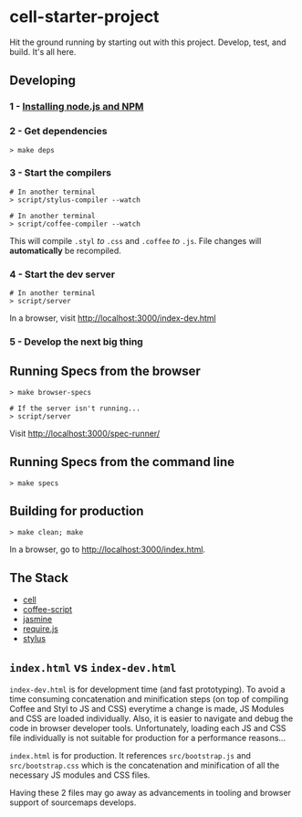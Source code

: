 cell-starter-project
====================

Hit the ground running by starting out with this project.
Develop, test, and build. It's all here.


Developing
----------

### 1 - [Installing node.js and NPM](http://nodejs.org/#download)

### 2 - Get dependencies

    > make deps

### 3 - Start the compilers

    # In another terminal
    > script/stylus-compiler --watch

    # In another terminal
    > script/coffee-compiler --watch

This will compile `.styl` *to* `.css` and `.coffee` *to* `.js`.
File changes will **automatically** be recompiled.

### 4 - Start the dev server

    # In another terminal
    > script/server

In a browser, visit [http://localhost:3000/index-dev.html](http://localhost:3000/index-dev.html)

### 5 - Develop the next big thing


Running Specs from the browser
------------------------------

    > make browser-specs

    # If the server isn't running...
    > script/server

Visit [http://localhost:3000/spec-runner/](http://localhost:3000/spec-runner/)


Running Specs from the command line
-----------------------------------

    > make specs


Building for production
-----------------------

    > make clean; make

In a browser, go to [http://localhost:3000/index.html](http://localhost:3000/index.html).


The Stack
---------

- [cell](https://github.com/peterwmwong/cell)
- [coffee-script](http://coffeescript.org/)
- [jasmine](http://pivotal.github.io/jasmine/)
- [require.js](http://requirejs.org/)
- [stylus](http://learnboost.github.io/stylus/)


`index.html` vs `index-dev.html`
--------------------------------

`index-dev.html` is for development time (and fast prototyping).  To avoid a time consuming concatenation and minification steps (on top of compiling Coffee and Styl to JS and CSS) everytime a change is made, JS Modules and CSS are loaded individually.  Also, it is easier to navigate and debug the code in browser developer tools.  Unfortunately, loading each JS and CSS file individually is not suitable for production for a performance reasons...

`index.html` is for production.  It references `src/bootstrap.js` and `src/bootstrap.css` which is the concatenation and minification of all the necessary JS modules and CSS files.

Having these 2 files may go away as advancements in tooling and browser support of sourcemaps develops.
